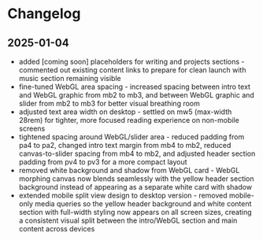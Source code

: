 # Changelog

## 2025-01-04
- added [coming soon] placeholders for writing and projects sections - commented out existing content links to prepare for clean launch with music section remaining visible
- fine-tuned WebGL area spacing - increased spacing between intro text and WebGL graphic from mb2 to mb3, and between WebGL graphic and slider from mb2 to mb3 for better visual breathing room
- adjusted text area width on desktop - settled on mw5 (max-width 28rem) for tighter, more focused reading experience on non-mobile screens
- tightened spacing around WebGL/slider area - reduced padding from pa4 to pa2, changed intro text margin from mb4 to mb2, reduced canvas-to-slider spacing from mb4 to mb2, and adjusted header section padding from pv4 to pv3 for a more compact layout
- removed white background and shadow from WebGL card - WebGL morphing canvas now blends seamlessly with the yellow header section background instead of appearing as a separate white card with shadow
- extended mobile split view design to desktop version - removed mobile-only media queries so the yellow header background and white content section with full-width styling now appears on all screen sizes, creating a consistent visual split between the intro/WebGL section and main content across devices
